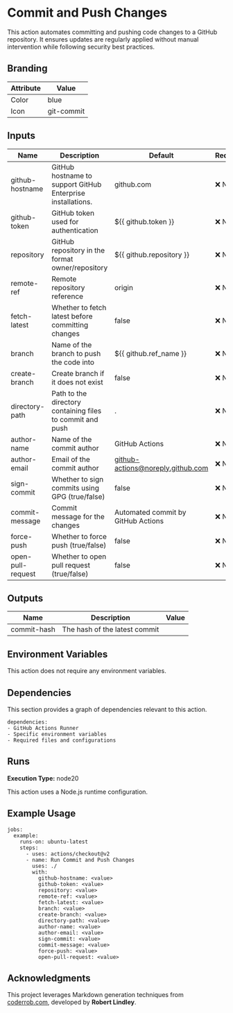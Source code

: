 # Commit and Push Changes

This action automates committing and pushing code changes to a GitHub
repository. It ensures updates are regularly applied without manual intervention
while following security best practices.

## Branding

| Attribute | Value      |
| --------- | ---------- |
| Color     | blue       |
| Icon      | git-commit |

## Inputs

| Name              | Description                                                 | Default                             | Required | Deprecation |
| ----------------- | ----------------------------------------------------------- | ----------------------------------- | -------- | ----------- |
| github-hostname   | GitHub hostname to support GitHub Enterprise installations. | github.com                          | ❌ No    | -           |
| github-token      | GitHub token used for authentication                        | ${{ github.token }}                 | ❌ No    | -           |
| repository        | GitHub repository in the format owner/repository            | ${{ github.repository }}            | ❌ No    | -           |
| remote-ref        | Remote repository reference                                 | origin                              | ❌ No    | -           |
| fetch-latest      | Whether to fetch latest before committing changes           | false                               | ❌ No    | -           |
| branch            | Name of the branch to push the code into                    | ${{ github.ref_name }}              | ❌ No    | -           |
| create-branch     | Create branch if it does not exist                          | false                               | ❌ No    | -           |
| directory-path    | Path to the directory containing files to commit and push   | .                                   | ❌ No    | -           |
| author-name       | Name of the commit author                                   | GitHub Actions                      | ❌ No    | -           |
| author-email      | Email of the commit author                                  | <github-actions@noreply.github.com> | ❌ No    | -           |
| sign-commit       | Whether to sign commits using GPG (true/false)              | false                               | ❌ No    | -           |
| commit-message    | Commit message for the changes                              | Automated commit by GitHub Actions  | ❌ No    | -           |
| force-push        | Whether to force push (true/false)                          | false                               | ❌ No    | -           |
| open-pull-request | Whether to open pull request (true/false)                   | false                               | ❌ No    | -           |

## Outputs

| Name        | Description                   | Value |
| ----------- | ----------------------------- | ----- |
| commit-hash | The hash of the latest commit |       |

## Environment Variables

This action does not require any environment variables.

## Dependencies

This section provides a graph of dependencies relevant to this action.

    dependencies:
    - GitHub Actions Runner
    - Specific environment variables
    - Required files and configurations

## Runs

**Execution Type:** node20

This action uses a Node.js runtime configuration.

## Example Usage

    jobs:
      example:
        runs-on: ubuntu-latest
        steps:
          - uses: actions/checkout@v2
          - name: Run Commit and Push Changes
            uses: ./
            with:
              github-hostname: <value>
              github-token: <value>
              repository: <value>
              remote-ref: <value>
              fetch-latest: <value>
              branch: <value>
              create-branch: <value>
              directory-path: <value>
              author-name: <value>
              author-email: <value>
              sign-commit: <value>
              commit-message: <value>
              force-push: <value>
              open-pull-request: <value>

## Acknowledgments

This project leverages Markdown generation techniques from
[coderrob.com](https://coderrob.com), developed by **Robert Lindley**.
